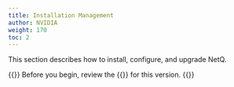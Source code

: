 ```yaml
---
title: Installation Management
author: NVIDIA
weight: 170
toc: 2
---
```


This section describes how to install, configure, and upgrade NetQ. 

{{<notice tip>}}
Before you begin, review the {{<link title="NVIDIA NetQ 4.2 Release Notes" text="release notes">}} for this version.
{{</notice>}}
